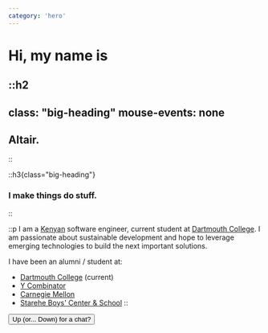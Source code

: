 ```yaml
---
category: 'hero'
---
```


# Hi, my name is

::h2
---
class: "big-heading"
mouse-events: none
---
## Altair.
::

::h3{class="big-heading"}
### I make things do stuff.
::

::p
I am a [Kenyan][kenya] software engineer,
current student at [Dartmouth College][dartmouth].
I am passionate about sustainable development
and hope to leverage emerging technologies
to build the next important solutions.

I have been an alumni / student at:
- [Dartmouth College][dartmouth] (current)
- [Y Combinator][yc]
- [Carnegie Mellon][cmu]
- [Starehe Boys' Center & School][starehe]
::

<button
  class="email-link"
  href="mailto:amittaijoel@outlook.com"
  target="_blank"
  rel="noreferrer">
  Up (or... Down) for a chat?
</button>

[dartmouth]:  https://home.dartmouth.edu/
[kenya]:      https://www.bbc.com/news/world-africa-13681341
[starehe]:    https://www.stareheboyscentre.ac.ke/sbc/
[yc]:         https://www.startupschool.org/
[cmu]:        https://www.cs.cmu.edu/
